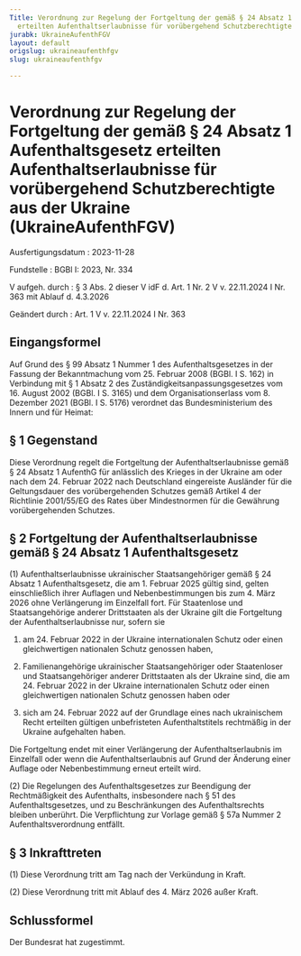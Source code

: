 ```yaml
---
Title: Verordnung zur Regelung der Fortgeltung der gemäß § 24 Absatz 1 Aufenthaltsgesetz
  erteilten Aufenthaltserlaubnisse für vorübergehend Schutzberechtigte aus der Ukraine
jurabk: UkraineAufenthFGV
layout: default
origslug: ukraineaufenthfgv
slug: ukraineaufenthfgv

---
```


# Verordnung zur Regelung der Fortgeltung der gemäß § 24 Absatz 1 Aufenthaltsgesetz erteilten Aufenthaltserlaubnisse für vorübergehend Schutzberechtigte aus der Ukraine (UkraineAufenthFGV)

Ausfertigungsdatum
:   2023-11-28

Fundstelle
:   BGBl I: 2023, Nr. 334

V aufgeh. durch
:   § 3 Abs. 2 dieser V idF d. Art. 1 Nr. 2 V v. 22.11.2024 I Nr. 363 mit Ablauf d. 4.3.2026

Geändert durch
:   Art. 1 V v. 22.11.2024 I Nr. 363


## Eingangsformel

Auf Grund des § 99 Absatz 1 Nummer 1 des Aufenthaltsgesetzes in der Fassung der Bekanntmachung vom 25. Februar 2008 (BGBl. I S. 162) in Verbindung mit § 1 Absatz 2 des Zuständigkeitsanpassungsgesetzes vom 16. August 2002 (BGBl. I S. 3165) und dem Organisationserlass vom 8. Dezember 2021 (BGBl. I S. 5176) verordnet das Bundesministerium des Innern und für Heimat:


## § 1 Gegenstand

Diese Verordnung regelt die Fortgeltung der Aufenthaltserlaubnisse gemäß § 24 Absatz 1 AufenthG für anlässlich des Krieges in der Ukraine am oder nach dem 24. Februar 2022 nach Deutschland eingereiste Ausländer für die Geltungsdauer des vorübergehenden Schutzes gemäß Artikel 4 der Richtlinie 2001/55/EG des Rates über Mindestnormen für die Gewährung vorübergehenden Schutzes.


## § 2 Fortgeltung der Aufenthaltserlaubnisse gemäß § 24 Absatz 1 Aufenthaltsgesetz

(1) Aufenthaltserlaubnisse ukrainischer Staatsangehöriger gemäß § 24 Absatz 1 Aufenthaltsgesetz, die am 1. Februar 2025 gültig sind, gelten einschließlich ihrer Auflagen und Nebenbestimmungen bis zum 4. März 2026 ohne Verlängerung im Einzelfall fort. Für Staatenlose und Staatsangehörige anderer Drittstaaten als der Ukraine gilt die Fortgeltung der Aufenthaltserlaubnisse nur, sofern sie

1.  am 24. Februar 2022 in der Ukraine internationalen Schutz oder einen gleichwertigen nationalen Schutz genossen haben,


2.  Familienangehörige ukrainischer Staatsangehöriger oder Staatenloser und Staatsangehöriger anderer Drittstaaten als der Ukraine sind, die am 24. Februar 2022 in der Ukraine internationalen Schutz oder einen gleichwertigen nationalen Schutz genossen haben oder


3.  sich am 24. Februar 2022 auf der Grundlage eines nach ukrainischem Recht erteilten gültigen unbefristeten Aufenthaltstitels rechtmäßig in der Ukraine aufgehalten haben.



Die Fortgeltung endet mit einer Verlängerung der Aufenthaltserlaubnis im Einzelfall oder wenn die Aufenthaltserlaubnis auf Grund der Änderung einer Auflage oder Nebenbestimmung erneut erteilt wird.

(2) Die Regelungen des Aufenthaltsgesetzes zur Beendigung der Rechtmäßigkeit des Aufenthalts, insbesondere nach § 51 des Aufenthaltsgesetzes, und zu Beschränkungen des Aufenthaltsrechts bleiben unberührt. Die Verpflichtung zur Vorlage gemäß § 57a Nummer 2 Aufenthaltsverordnung entfällt.


## § 3 Inkrafttreten

(1) Diese Verordnung tritt am Tag nach der Verkündung in Kraft.

(2) Diese Verordnung tritt mit Ablauf des 4. März 2026 außer Kraft.


## Schlussformel

Der Bundesrat hat zugestimmt.

